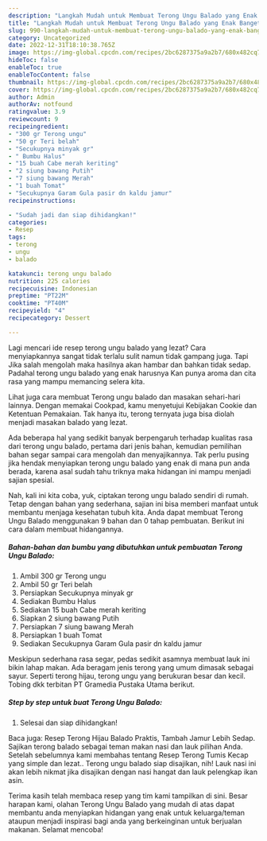 ```yaml
---
description: "Langkah Mudah untuk Membuat Terong Ungu Balado yang Enak Banget "
title: "Langkah Mudah untuk Membuat Terong Ungu Balado yang Enak Banget "
slug: 990-langkah-mudah-untuk-membuat-terong-ungu-balado-yang-enak-banget
category: Uncategorized
date: 2022-12-31T18:10:38.765Z
image: https://img-global.cpcdn.com/recipes/2bc6287375a9a2b7/680x482cq70/terong-ungu-balado-foto-resep-utama.jpg
hideToc: false
enableToc: true
enableTocContent: false
thumbnail: https://img-global.cpcdn.com/recipes/2bc6287375a9a2b7/680x482cq70/terong-ungu-balado-foto-resep-utama.jpg
cover: https://img-global.cpcdn.com/recipes/2bc6287375a9a2b7/680x482cq70/terong-ungu-balado-foto-resep-utama.jpg
author: Admin
authorAv: notfound
ratingvalue: 3.9
reviewcount: 9
recipeingredient:
- "300 gr Terong ungu"
- "50 gr Teri belah"
- "Secukupnya minyak gr"
- " Bumbu Halus"
- "15 buah Cabe merah keriting"
- "2 siung bawang Putih"
- "7 siung bawang Merah"
- "1 buah Tomat"
- "Secukupnya Garam Gula pasir dn kaldu jamur"
recipeinstructions:

- "Sudah jadi dan siap dihidangkan!"
categories:
- Resep
tags:
- terong
- ungu
- balado

katakunci: terong ungu balado 
nutrition: 225 calories
recipecuisine: Indonesian
preptime: "PT22M"
cooktime: "PT40M"
recipeyield: "4"
recipecategory: Dessert

---
```



Lagi mencari ide resep terong ungu balado yang lezat? Cara menyiapkannya sangat tidak terlalu sulit namun tidak gampang juga. Tapi Jika salah mengolah maka hasilnya akan hambar dan bahkan tidak sedap. Padahal terong ungu balado yang enak harusnya Kan punya aroma dan cita rasa yang mampu memancing selera kita.


Lihat juga cara membuat Terong ungu balado dan masakan sehari-hari lainnya. Dengan memakai Cookpad, kamu menyetujui Kebijakan Cookie dan Ketentuan Pemakaian. Tak hanya itu, terong ternyata juga bisa diolah menjadi masakan balado yang lezat.

Ada beberapa hal yang sedikit banyak berpengaruh terhadap kualitas rasa dari terong ungu balado, pertama dari jenis bahan, kemudian pemilihan bahan segar sampai cara mengolah dan menyajikannya. Tak perlu pusing jika hendak menyiapkan terong ungu balado yang enak di mana pun anda berada, karena asal sudah tahu triknya maka hidangan ini mampu menjadi sajian spesial.


Nah, kali ini kita coba, yuk, ciptakan terong ungu balado sendiri di rumah. Tetap dengan bahan yang sederhana, sajian ini bisa memberi manfaat untuk membantu menjaga kesehatan tubuh kita. Anda dapat membuat Terong Ungu Balado menggunakan 9 bahan dan 0 tahap pembuatan. Berikut ini cara dalam membuat hidangannya.

<!--inarticleads1-->

##### Bahan-bahan dan bumbu yang dibutuhkan untuk pembuatan Terong Ungu Balado:

1. Ambil 300 gr Terong ungu
1. Ambil 50 gr Teri belah
1. Persiapkan Secukupnya minyak gr
1. Sediakan  Bumbu Halus
1. Sediakan 15 buah Cabe merah keriting
1. Siapkan 2 siung bawang Putih
1. Persiapkan 7 siung bawang Merah
1. Persiapkan 1 buah Tomat
1. Sediakan Secukupnya Garam Gula pasir dn kaldu jamur


Meskipun sederhana rasa segar, pedas sedikit asamnya membuat lauk ini bikin lahap makan. Ada beragam jenis terong yang umum dimasak sebagai sayur. Seperti terong hijau, terong ungu yang berukuran besar dan kecil. Tobing dkk terbitan PT Gramedia Pustaka Utama berikut. 

<!--inarticleads2-->

##### Step by step untuk buat Terong Ungu Balado:


1. Selesai dan siap dihidangkan!

Baca juga: Resep Terong Hijau Balado Praktis, Tambah Jamur Lebih Sedap. Sajikan terong balado sebagai teman makan nasi dan lauk pilihan Anda. Setelah sebelumnya kami membahas tentang Resep Terong Tumis Kecap yang simple dan lezat.. Terong ungu balado siap disajikan, nih! Lauk nasi ini akan lebih nikmat jika disajikan dengan nasi hangat dan lauk pelengkap ikan asin. 

Terima kasih telah membaca resep yang tim kami tampilkan di sini. Besar harapan kami, olahan Terong Ungu Balado yang mudah di atas dapat membantu anda menyiapkan hidangan yang enak untuk keluarga/teman ataupun menjadi inspirasi bagi anda yang berkeinginan untuk berjualan makanan. Selamat mencoba!
